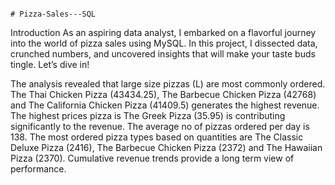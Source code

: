                                                                               # Pizza-Sales---SQL
Introduction
As an aspiring data analyst, I embarked on a flavorful journey into the world of pizza sales using MySQL. In this project, I dissected data, crunched numbers, and uncovered insights that will make your taste buds tingle. Let’s dive in!

The analysis revealed that large size pizzas (L) are most commonly ordered.
The Thai Chicken Pizza (43434.25), The Barbecue Chicken Pizza (42768) and The California Chicken Pizza (41409.5) generates the highest revenue.
The highest prices pizza is The Greek Pizza (35.95) is contributing significantly to the revenue.
The average no of pizzas ordered per day is 138.
The most ordered pizza types based on quantities are The Classic Deluxe Pizza (2416), The Barbecue Chicken Pizza (2372) and The Hawaiian Pizza (2370).
Cumulative revenue trends provide a long term view of performance.
